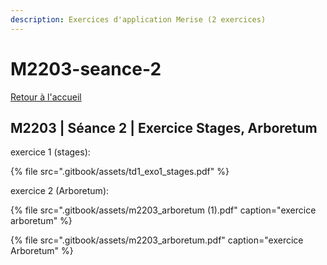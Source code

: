 ```yaml
---
description: Exercices d'application Merise (2 exercices)
---
```


# M2203-seance-2

[Retour à l'accueil](./)

## M2203 \| Séance 2 \| Exercice Stages, Arboretum

exercice 1 \(stages\): 

{% file src=".gitbook/assets/td1\_exo1\_stages.pdf" %}

exercice 2 \(Arboretum\): 

{% file src=".gitbook/assets/m2203\_arboretum \(1\).pdf" caption="exercice arboretum" %}

{% file src=".gitbook/assets/m2203\_arboretum.pdf" caption="exercice Arboretum" %}

